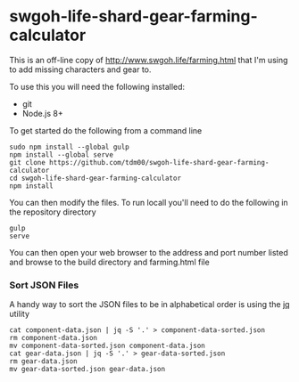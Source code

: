 # swgoh-life-shard-gear-farming-calculator

This is an off-line copy of http://www.swgoh.life/farming.html that I'm using to add missing characters and gear to.

To use this you will need the following installed:
* git
* Node.js 8+

To get started do the following from a command line

```
sudo npm install --global gulp
npm install --global serve
git clone https://github.com/tdm00/swgoh-life-shard-gear-farming-calculator
cd swgoh-life-shard-gear-farming-calculator
npm install
```

You can then modify the files. To run locall you'll need to do the following in the repository directory

```
gulp
serve
```

You can then open your web browser to the address and port number listed and browse to the build directory and farming.html file

### Sort JSON Files

A handy way to sort the JSON files to be in alphabetical order is using the [jq](https://stedolan.github.io/jq/) utility

```
cat component-data.json | jq -S '.' > component-data-sorted.json
rm component-data.json
mv component-data-sorted.json component-data.json
cat gear-data.json | jq -S '.' > gear-data-sorted.json
rm gear-data.json
mv gear-data-sorted.json gear-data.json
```
